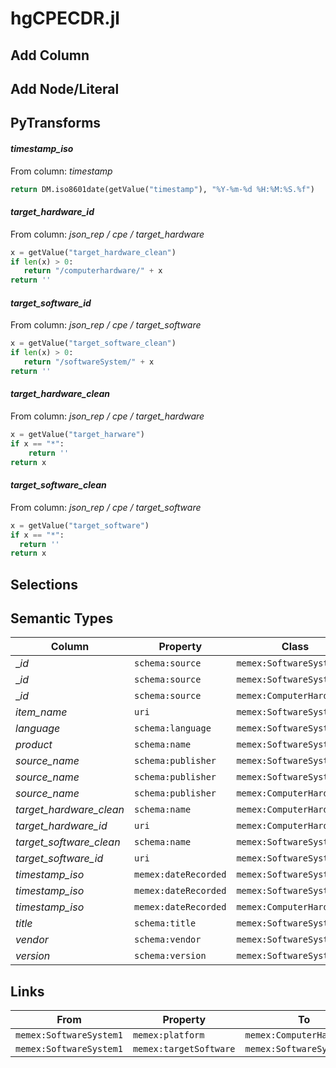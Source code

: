 # hgCPECDR.jl

## Add Column

## Add Node/Literal

## PyTransforms
#### _timestamp_iso_
From column: _timestamp_
``` python
return DM.iso8601date(getValue("timestamp"), "%Y-%m-%d %H:%M:%S.%f")
```

#### _target_hardware_id_
From column: _json_rep / cpe / target_hardware_
``` python
x = getValue("target_hardware_clean")
if len(x) > 0:
   return "/computerhardware/" + x
return ''
```

#### _target_software_id_
From column: _json_rep / cpe / target_software_
``` python
x = getValue("target_software_clean")
if len(x) > 0:
   return "/softwareSystem/" + x
return ''
```

#### _target_hardware_clean_
From column: _json_rep / cpe / target_hardware_
``` python
x = getValue("target_harware")
if x == "*":
    return ''
return x
```

#### _target_software_clean_
From column: _json_rep / cpe / target_software_
``` python
x = getValue("target_software")
if x == "*":
  return ''
return x
```


## Selections

## Semantic Types
| Column | Property | Class |
|  ----- | -------- | ----- |
| __id_ | `schema:source` | `memex:SoftwareSystem1`|
| __id_ | `schema:source` | `memex:SoftwareSystem2`|
| __id_ | `schema:source` | `memex:ComputerHardware1`|
| _item_name_ | `uri` | `memex:SoftwareSystem1`|
| _language_ | `schema:language` | `memex:SoftwareSystem1`|
| _product_ | `schema:name` | `memex:SoftwareSystem1`|
| _source_name_ | `schema:publisher` | `memex:SoftwareSystem1`|
| _source_name_ | `schema:publisher` | `memex:SoftwareSystem2`|
| _source_name_ | `schema:publisher` | `memex:ComputerHardware1`|
| _target_hardware_clean_ | `schema:name` | `memex:ComputerHardware1`|
| _target_hardware_id_ | `uri` | `memex:ComputerHardware1`|
| _target_software_clean_ | `schema:name` | `memex:SoftwareSystem2`|
| _target_software_id_ | `uri` | `memex:SoftwareSystem2`|
| _timestamp_iso_ | `memex:dateRecorded` | `memex:SoftwareSystem1`|
| _timestamp_iso_ | `memex:dateRecorded` | `memex:SoftwareSystem2`|
| _timestamp_iso_ | `memex:dateRecorded` | `memex:ComputerHardware1`|
| _title_ | `schema:title` | `memex:SoftwareSystem1`|
| _vendor_ | `schema:vendor` | `memex:SoftwareSystem1`|
| _version_ | `schema:version` | `memex:SoftwareSystem1`|


## Links
| From | Property | To |
|  --- | -------- | ---|
| `memex:SoftwareSystem1` | `memex:platform` | `memex:ComputerHardware1`|
| `memex:SoftwareSystem1` | `memex:targetSoftware` | `memex:SoftwareSystem2`|
